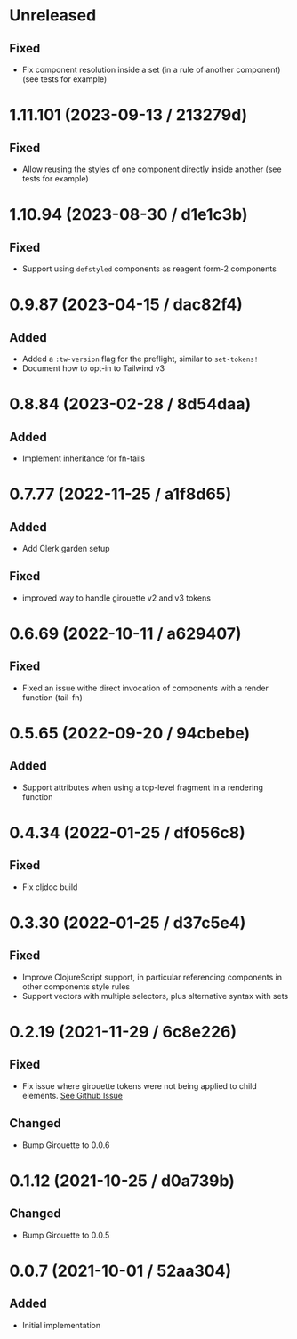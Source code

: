 # Unreleased

## Fixed

- Fix component resolution inside a set (in a rule of another component) (see tests for example)

# 1.11.101 (2023-09-13 / 213279d)

## Fixed

- Allow reusing the styles of one component directly inside another (see tests for example)

# 1.10.94 (2023-08-30 / d1e1c3b)

## Fixed

- Support using `defstyled` components as reagent form-2 components

# 0.9.87 (2023-04-15 / dac82f4)

## Added

- Added a `:tw-version` flag for the preflight, similar to `set-tokens!`
- Document how to opt-in to Tailwind v3 

# 0.8.84 (2023-02-28 / 8d54daa)

## Added

- Implement inheritance for fn-tails

# 0.7.77 (2022-11-25 / a1f8d65)

## Added

- Add Clerk garden setup

## Fixed

- improved way to handle girouette v2 and v3 tokens

# 0.6.69 (2022-10-11 / a629407)

## Fixed

- Fixed an issue withe direct invocation of components with a render function (tail-fn)

# 0.5.65 (2022-09-20 / 94cbebe)

## Added

- Support attributes when using a top-level fragment in a rendering function

# 0.4.34 (2022-01-25 / df056c8)

## Fixed

- Fix cljdoc build

# 0.3.30 (2022-01-25 / d37c5e4)

## Fixed

- Improve ClojureScript support, in particular referencing components in other components style rules
- Support vectors with multiple selectors, plus alternative syntax with sets

# 0.2.19 (2021-11-29 / 6c8e226)

## Fixed

- Fix issue where girouette tokens were not being applied to child elements. [See Github Issue](https://github.com/lambdaisland/ornament/issues/5)

## Changed

- Bump Girouette to 0.0.6

# 0.1.12 (2021-10-25 / d0a739b)

## Changed

- Bump Girouette to 0.0.5

# 0.0.7 (2021-10-01 / 52aa304)

## Added

- Initial implementation
